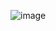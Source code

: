![image](https://user-images.githubusercontent.com/121180975/209099503-eecbc393-44ee-4949-aceb-2b208a17e8f8.png)
